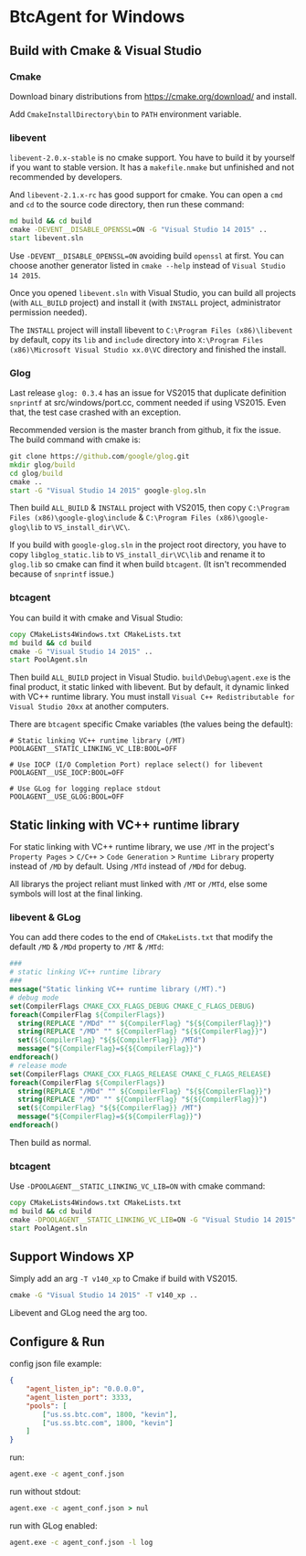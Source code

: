 # BtcAgent for Windows


## Build with Cmake & Visual Studio


### Cmake

Download binary distributions from https://cmake.org/download/ and install.

Add ```CmakeInstallDirectory\bin``` to ```PATH``` environment variable.


### libevent

```libevent-2.0.x-stable``` is no cmake support. You have to build it by yourself if you want to stable version. It has a ```makefile.nmake``` but unfinished and not recommended by developers.

And ```libevent-2.1.x-rc``` has good support for cmake. You can open a ```cmd``` and ```cd``` to the source code directory, then run these command:

```cmd
md build && cd build
cmake -DEVENT__DISABLE_OPENSSL=ON -G "Visual Studio 14 2015" ..
start libevent.sln
```

Use ```-DEVENT__DISABLE_OPENSSL=ON``` avoiding build ```openssl``` at first. You can choose another generator listed in ```cmake --help``` instead of ```Visual Studio 14 2015```.

Once you opened ```libevent.sln``` with Visual Studio, you can build all projects (with ```ALL_BUILD``` project) and install it (with ```INSTALL``` project, administrator permission needed).

The ```INSTALL``` project will install libevent to ```C:\Program Files (x86)\libevent``` by default, copy its ```lib``` and ```include``` directory into ```X:\Program Files (x86)\Microsoft Visual Studio xx.0\VC``` directory and finished the install.


### Glog

Last release ```glog: 0.3.4``` has an issue for VS2015 that duplicate definition ```snprintf``` at src/windows/port.cc, comment needed if using VS2015. Even that, the test case crashed with an exception.

Recommended version is the master branch from github, it fix the issue. The build command with cmake is:

```cmd
git clone https://github.com/google/glog.git
mkdir glog/build
cd glog/build
cmake ..
start -G "Visual Studio 14 2015" google-glog.sln
```

Then build ```ALL_BUILD``` & ```INSTALL``` project with VS2015, then copy ```C:\Program Files (x86)\google-glog\include``` & ```C:\Program Files (x86)\google-glog\lib``` to ```VS_install_dir\VC\```.

If you build with ```google-glog.sln``` in the project root directory, you have to copy ```libglog_static.lib``` to ```VS_install_dir\VC\lib``` and rename it to ```glog.lib``` so cmake can find it when build ```btcagent```. (It isn't recommended because of ```snprintf``` issue.)


### btcagent

You can build it with cmake and Visual Studio:

```cmd
copy CMakeLists4Windows.txt CMakeLists.txt
md build && cd build
cmake -G "Visual Studio 14 2015" ..
start PoolAgent.sln
```

Then build ```ALL_BUILD``` project in Visual Studio. ```build\Debug\agent.exe``` is the final product, it static linked with libevent. But by default, it dynamic linked with VC++ runtime library. You must install ```Visual C++ Redistributable for Visual Studio 20xx``` at another computers.

There are ```btcagent``` specific Cmake variables (the values being the default):

```
# Static linking VC++ runtime library (/MT)
POOLAGENT__STATIC_LINKING_VC_LIB:BOOL=OFF

# Use IOCP (I/O Completion Port) replace select() for libevent
POOLAGENT__USE_IOCP:BOOL=OFF

# Use GLog for logging replace stdout
POOLAGENT__USE_GLOG:BOOL=OFF
```

## Static linking with VC++ runtime library

For static linking with VC++ runtime library, we use ```/MT``` in the project's ```Property Pages``` > ```C/C++``` > ```Code Generation``` > ```Runtime Library``` property instead of ```/MD``` by default. Using ```/MTd``` instead of ```/MDd``` for debug.

All librarys the project reliant must linked with ```/MT``` or ```/MTd```, else some symbols will lost at the final linking.


### libevent & GLog

You can add there codes to the end of ```CMakeLists.txt``` that modify the default ```/MD``` & ```/MDd``` property to ```/MT``` & ```/MTd```:

```cmake
###
# static linking VC++ runtime library
###
message("Static linking VC++ runtime library (/MT).")
# debug mode
set(CompilerFlags CMAKE_CXX_FLAGS_DEBUG CMAKE_C_FLAGS_DEBUG)
foreach(CompilerFlag ${CompilerFlags})
  string(REPLACE "/MDd" "" ${CompilerFlag} "${${CompilerFlag}}")
  string(REPLACE "/MD" "" ${CompilerFlag} "${${CompilerFlag}}")
  set(${CompilerFlag} "${${CompilerFlag}} /MTd")
  message("${CompilerFlag}=${${CompilerFlag}}")
endforeach()
# release mode
set(CompilerFlags CMAKE_CXX_FLAGS_RELEASE CMAKE_C_FLAGS_RELEASE)
foreach(CompilerFlag ${CompilerFlags})
  string(REPLACE "/MDd" "" ${CompilerFlag} "${${CompilerFlag}}")
  string(REPLACE "/MD" "" ${CompilerFlag} "${${CompilerFlag}}")
  set(${CompilerFlag} "${${CompilerFlag}} /MT")
  message("${CompilerFlag}=${${CompilerFlag}}")
endforeach()
```

Then build as normal.


### btcagent

Use ```-DPOOLAGENT__STATIC_LINKING_VC_LIB=ON``` with cmake command:

```cmd
copy CMakeLists4Windows.txt CMakeLists.txt
md build && cd build
cmake -DPOOLAGENT__STATIC_LINKING_VC_LIB=ON -G "Visual Studio 14 2015" ..
start PoolAgent.sln
```

## Support Windows XP

Simply add an arg ```-T v140_xp``` to Cmake if build with VS2015.

```cmd
cmake -G "Visual Studio 14 2015" -T v140_xp ..
```

Libevent and GLog need the arg too.

## Configure & Run

config json file example:
```json
{
    "agent_listen_ip": "0.0.0.0",
    "agent_listen_port": 3333,
    "pools": [
        ["us.ss.btc.com", 1800, "kevin"],
        ["us.ss.btc.com", 1800, "kevin"]
    ]
}
```

run:
```cmd
agent.exe -c agent_conf.json
```

run without stdout:
```cmd
agent.exe -c agent_conf.json > nul
```

run with GLog enabled:
```cmd
agent.exe -c agent_conf.json -l log
```
